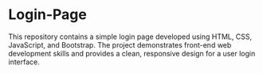 # Login-Page
This repository contains a simple login page developed using HTML, CSS, JavaScript, and Bootstrap. The project demonstrates front-end web development skills and provides a clean, responsive design for a user login interface.
